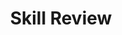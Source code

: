 ---
title: Skill Review

source:
- title: Common Core Basics
  subject: Social Studies
  chapter: 5
  toc_type: Lesson Review
  toc_number: 5.3
  pages: 196 - 201

questions:
  - excerpt: 1 
    text: >
      In the election of 1928, Herbert Hoover, a Republican, was elected president of the United States. He was sworn in as president in March 1929. In the fall of 1929, the New York Stock Exchange, the largest stock market in the United States, crashed, and many investors lost money. Soon the United States dipped into a depression. Unemployment rose and national output declined during President Hoover's term of office (1929-1933) . Factories were idle, and unemployed workers sank into despair. Many people could not make their monthly mort~age payments, and thousands of families were evicted from their homes. Shantytowns, sometimes called Hoovervilles, sprung up all over the country. One thing is clear: President Herbert Hoover was solely responsible for the collapse of the US economy in 1929.
  - number: 1
    text: >
      Is the author's logic sound or faulty? Give evidence to support your reasoning.      
    choice:
      - option: blank
    answer:
      - text: 
  - excerpt: 2, 3
    text: >
      The following is an excerpt from President Franklin D. Roosevelt's Inaugural Address, delivered to the American people on March 4, 1933, at the height of the Great Depression. 
      <blockquote>Our greatest primary task is to put people to work. This is no unsolvable problem if we face it wisely and courageously. It can be accomplished in part by direct recruitment by the Government itself, treating the task as we would treat the emergency of a war, but at the same time, through this employment, accomplishing greatly needed projects to stimulate and reorganize the use of our natural resources.</blockquote>
      <blockquote>... There are many ways in which it [the economy] can be helped, but it can never be helped merely by talking about it. We must act and act quickly.</blockquote>
  - number: 2
    text: >
      What are the main economic benefits that Roosevelt sees if his ideas are turned into action?
    choice:
      - option: blank
    answer:
      - text: 
  - number: 3
    text: >
      What course of action is not acceptable to FDR?
    choice:
      - option: blank
    answer:
      - text: 
        
layout: cc_review
---